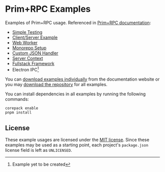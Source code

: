 # Prim+RPC Examples

<!-- [![Open in StackBlitz](https://developer.stackblitz.com/img/open_in_stackblitz_small.svg)](https://stackblitz.com/github/doseofted/prim-rpc-examples) -->

Examples of Prim+RPC usage. Referenced in
[Prim+RPC documentation](http://prim.doseofted.me/docs/examples):

- [Simple Testing](./simple-test/)
- [Client/Server Example](./client-server/)
- [Web Worker](./web-worker)
- [Monorepo Setup](./monorepo-setup)
- [Custom JSON Handler](./custom-handler)
- [Server Context](./server-context)
- [Fullstack Framework](./fullstack-framework)
- Electron IPC[^1]

You can [download examples individually](http://prim.doseofted.me/docs/examples)
from the documentation website or you may
[download the repository](https://github.com/doseofted/prim-rpc-examples) for
all examples.

You can install dependencies in all examples by running the following commands:

```zsh
corepack enable
pnpm install
```

## License

These example usages are licensed under the [MIT license](./LICENSE.md). Since
these examples may be used as a starting point, each project's `package.json`
license field is left as `UNLICENSED`.

[^1]: Example yet to be created
